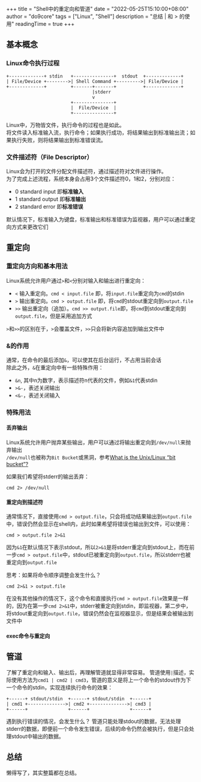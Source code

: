 +++
title = "Shell中的重定向和管道"
date = "2022-05-25T15:10:00+08:00"
author = "do9core"
tags = ["Linux", "Shell"]
description = "总结 | 和 > 的使用"
readingTime = true
+++

## 基本概念

### Linux命令执行过程

```goat
+-------------+ stdin   +---------------+  stdout  +-------------+
| File/Device +-------->| Shell Command +--------->| File/Device |
+-------------+         +-------+-------+          +-------------+
                                |stderr
                                v
                        +---------------+
                        |  File/Device  |
                        +---------------+
```

Linux中，万物皆文件，执行命令的过程也是如此。  
将文件读入标准输入流，执行命令；如果执行成功，将结果输出到标准输出流；如果执行失败，则将结果输出到标准错误流。

### 文件描述符（File Descriptor）

Linux会为打开的文件分配文件描述符，通过描述符对文件进行操作。  
为了完成上述流程，系统本身会占用3个文件描述符0，1和2，分别对应：

* 0 standard input 即**标准输入**
* 1 standard output 即**标准输出**
* 2 standard error 即**标准错误**

默认情况下，标准输入为键盘，标准输出和标准错误为监视器，用户可以通过重定向方式来更改它们

## 重定向

### 重定向方向和基本用法

Linux系统允许用户通过`>`和`<`分别对输入和输出进行重定向：

* `<` 输入重定向。`cmd < input.file` 即，将`input.file`重定向为`cmd`的stdin
* `>` 输出重定向。`cmd > output.file` 即，将`cmd`的stdout重定向到`output.file`
* `>>` 输出重定向（追加）。`cmd >> output.file`即，将`cmd`到stdout重定向到`output.file`，但是采用追加方式

`>`和`>>`的区别在于，`>`会覆盖文件，`>>`只会将新内容追加到输出文件中

### &的作用

通常，在命令的最后添加`&`，可以使其在后台运行，不占用当前会话  
除此之外，`&`在重定向中有一些特殊作用：

* `&n`, 其中n为数字，表示描述符n代表的文件，例如`&1`代表stdin
* `>&-`，表述关闭输出
* `<&-`，表述关闭输入

### 特殊用法

#### 丢弃输出

Linux系统允许用户抛弃某些输出，用户可以通过将输出重定向到`/dev/null`来抛弃输出  
`/dev/null`也被称为`Bit Bucket`或黑洞，参考[What is the Unix/Linux “bit bucket”?](https://alvinalexander.com/linux-unix/what-is-bit-bucket-dev-null/)

如果我们希望将stderr的输出丢弃：

```shell
cmd 2> /dev/null
```

#### 重定向到描述符

通常情况下，直接使用`cmd > output.file`，只会将成功结果输出到`output.file`中，错误仍然会显示在shell内，此时如果希望将错误也输出到文件，可以使用：

```shell
cmd > output.file 2>&1
```

因为`&1`在默认情况下表示stdout，所以`2>&1`是将stderr重定向到stdout上，而在前一步`cmd > output.file`中，stdout已被重定向到`output.file`，所以stderr也被重定向到`output.file`

思考：如果将命令顺序调整会发生什么？

```shell
cmd 2>&1 > output.file
```

在没有其他操作的情况下，这个命令和直接执行`cmd > output.file`效果是一样的，因为在第一步`cmd 2>&1`中，stderr被重定向到stdin，即监视器，第二步中，将stdout重定向到`output.file`，错误仍然会在监视器显示，但是结果会被输出到文件中

#### exec命令与重定向

## 管道

了解了重定向和输入、输出后，再理解管道就显得非常容易。
管道使用`|`描述，实际使用方法为`cmd1 | cmd2 | cmd3`，管道的意义是将上一个命令的stdout作为下一个命令的stdin，实现连续执行命令的效果：

```goat
+------+ stdout/stdin  +------+ stdout/stdin  +------+
| cmd1 +-------------->| cmd2 +-------------->| cmd3 |
+------+               +------+               +------+
```

遇到执行错误的情况，会发生什么？
管道只能处理stdout的数据，无法处理stderr的数据，即便前一个命令发生错误，后续的命令仍然会被执行，但是只会处理stdout中输出的数据。

## 总结

懒得写了，其实整篇都在总结。
